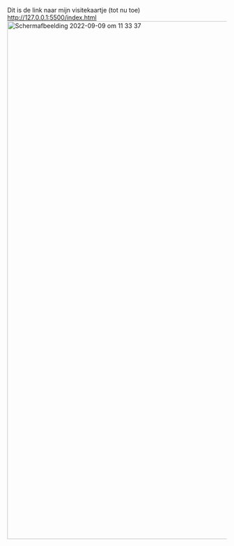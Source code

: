Dit is de link naar mijn visitekaartje (tot nu toe)
http://127.0.0.1:5500/index.html
<img width="1187" alt="Schermafbeelding 2022-09-09 om 11 33 37" src="https://user-images.githubusercontent.com/112856687/189319888-a4a72fc2-93b5-4986-9e24-4d0c6727a154.png">
